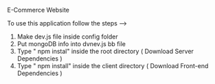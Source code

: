 E-Commerce Website              
                                 
To use this application follow the steps -->                                
1. Make dev.js file inside config folder                   
2. Put mongoDB info into dvnev.js bb  file 
3. Type  " npm instal" inside the root directory  ( Download Server Dependencies ) 
4. Type " npm install" inside the client directory ( Download Front-end Dependencies ) 

